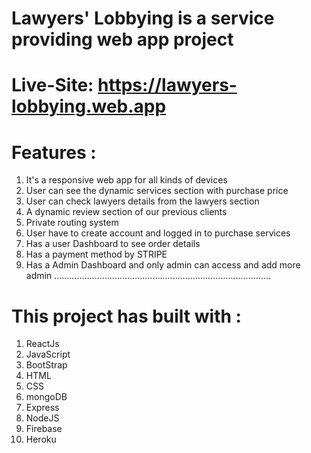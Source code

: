 # Lawyers' Lobbying is a service providing web app project

# Live-Site: https://lawyers-lobbying.web.app

# Features :
 1. It's a responsive web app for all kinds of devices
 2. User can see the dynamic services section with purchase price
 3. User can check lawyers details from the lawyers section 
 4. A dynamic review section of our previous clients
 5. Private routing system
 6. User have to create account and logged in to purchase services
 7. Has a user Dashboard to see order details
 9. Has a payment method by STRIPE
 10. Has a Admin Dashboard and only admin can access and add more admin
......................................................................................
# This project has built with :
1. ReactJs
2. JavaScript
3. BootStrap
4. HTML
5. CSS
6. mongoDB
7. Express
8. NodeJS
9. Firebase
10. Heroku